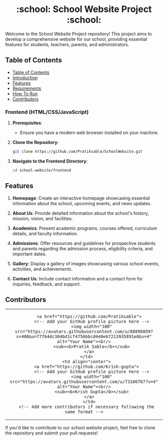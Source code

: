 <h1 align="center">:school: School Website Project :school:</h1>

Welcome to the School Website Project repository! This project aims to develop a comprehensive website for our school, providing essential features for students, teachers, parents, and administrators.

## Table of Contents

- [Table of Contents](#table-of-contents)
- [Introduction](#introduction)
- [Features](#features)
- [Requirements](#requirements)
- [How To Run](#how-to-run)
- [Contributors](#contributors)


### Frontend (HTML/CSS/JavaScript)

1. **Prerequisites**:
   - Ensure you have a modern web browser installed on your machine.

2. **Clone the Repository**:
   ```bash
   git clone https://github.com/Pratiksable/SchoolWebsite.git

3. **Navigate to the Frontend Directory**:
    ```bash
    cd school-website/frontend

## Features

1. **Homepage**: Create an interactive homepage showcasing essential information about the school, upcoming events, and news updates.

2. **About Us**: Provide detailed information about the school's history, mission, vision, and facilities.

3. **Academics**: Present academic programs, courses offered, curriculum details, and faculty information.

4. **Admissions**: Offer resources and guidelines for prospective students and parents regarding the admission process, eligibility criteria, and important dates.

5. **Gallery**: Display a gallery of images showcasing various school events, activities, and achievements.

6. **Contact Us**: Include contact information and a contact form for inquiries, feedback, and support.


## Contributors
<center>
  <table>
      <td align="center">
         
        <a href="https://github.com/Pratiksable">
          <!-- Add your GitHub profile picture here -->
          <img width="100" src="https://avatars.githubusercontent.com/u/88896059?s=400&u=77fb4dc304bd1cf4756bbcd440e67213935891e0&v=4" alt="Your Name"><br/>
          <sub><b>Pratik Sable</b></sub>
        </a>
      </td>
      <td align="center">
      <a href="https://github.com/Kr1sh-gupta">
          <!-- Add your GitHub profile picture here -->
          <img width="100" src="https://avatars.githubusercontent.com/u/73186767?v=4" alt="Your Name"><br/>
          <sub><b>Krish Gupta</b></sub>
        </a>
        </td>
      <!-- Add more contributors if necessary following the same format -->
  </table>
</center>

If you'd like to contribute to our school website project, feel free to clone the repository and submit your pull requests!
